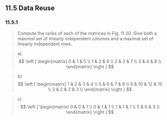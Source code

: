 ## 11.5 Data Reuse

### 11.5.1

> Compute the ranks of each of the matrices in Fig. 11.20. Give both a maximal set of linearly independent columns and a maximal set of linearly independent rows.

> a) $$
\left [
\begin{matrix}
0 & 1 & 5 \\
1 & 2 & 6 \\
2 & 3 & 7 \\
3 & 4 & 8 \\
\end{matrix}
\right ]
$$

> b) $$
\left [
\begin{matrix}
1 & 2 & 3 & 4 \\
5 & 6 & 7 & 8 \\
9 & 10 & 12 & 15 \\
3 & 2 & 2 & 3 \\
\end{matrix}
\right ]
$$

> c) $$
\left [
\begin{matrix}
0 & 0 & 1 \\
0 & 1 & 1 \\
1 & 1 & 1 \\
5 & 6 & 3 \\
\end{matrix}
\right ]
$$
